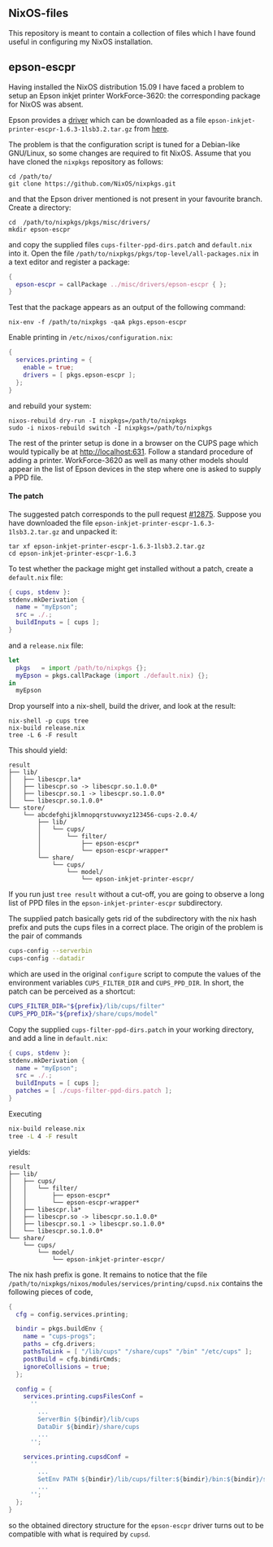 ## NixOS-files

This repository is meant to contain a collection of files which I have found useful in configuring my NixOS installation.

## epson-escpr

Having installed the NixOS distribution 15.09 I have faced a problem to setup an Epson inkjet printer WorkForce-3620: the corresponding package for NixOS was absent.

Epson provides a [driver](http://www.openprinting.org/driver/epson-escpr/) which can be downloaded as a file `epson-inkjet-printer-escpr-1.6.3-1lsb3.2.tar.gz` from [here](https://download3.ebz.epson.net/dsc/f/03/00/04/33/53/0177a44361d3dfeacf7f15ff4a347cef373688da/epson-inkjet-printer-escpr-1.6.3-1lsb3.2.tar.gz).

The problem is that the configuration script is tuned for a Debian-like GNU/Linux, so some changes are required to fit NixOS. Assume that you have cloned the `nixpkgs` repository as follows:
```
cd /path/to/
git clone https://github.com/NixOS/nixpkgs.git
```
and that the Epson driver mentioned is not present in your favourite branch. Create a directory:
```
cd  /path/to/nixpkgs/pkgs/misc/drivers/
mkdir epson-escpr
```
and copy the supplied files `cups-filter-ppd-dirs.patch` and `default.nix` into it. Open the file `/path/to/nixpkgs/pkgs/top-level/all-packages.nix` in a text editor and register a package:
```nix
{
  epson-escpr = callPackage ../misc/drivers/epson-escpr { };
}
```
Test that the package appears as an output of the following command:
```
nix-env -f /path/to/nixpkgs -qaA pkgs.epson-escpr
```
Enable printing in `/etc/nixos/configuration.nix`:
```nix
{
  services.printing = {
    enable = true;
    drivers = [ pkgs.epson-escpr ];
  };
}
```
and rebuild your system:
```
nixos-rebuild dry-run -I nixpkgs=/path/to/nixpkgs
sudo -i nixos-rebuild switch -I nixpkgs=/path/to/nixpkgs
```
The rest of the printer setup is done in a browser on the CUPS page which would typically be at [http://localhost:631](http://localhost:631). Follow a standard procedure of adding a printer. WorkForce-3620 as well as many other models should appear in the list of Epson devices in the step where one is asked to supply a PPD file.

#### The patch

The suggested patch corresponds to the pull request [#12875](https://github.com/NixOS/nixpkgs/pull/12875).
Suppose you have downloaded the file `epson-inkjet-printer-escpr-1.6.3-1lsb3.2.tar.gz` and unpacked it:
```
tar xf epson-inkjet-printer-escpr-1.6.3-1lsb3.2.tar.gz
cd epson-inkjet-printer-escpr-1.6.3
```
To test whether the package might get installed without a patch, create a `default.nix` file:
```nix
{ cups, stdenv }:
stdenv.mkDerivation {
  name = "myEpson";
  src = ./.;
  buildInputs = [ cups ];
}
```
and a `release.nix` file:
```nix
let
  pkgs   = import /path/to/nixpkgs {};
  myEpson = pkgs.callPackage (import ./default.nix) {};
in
  myEpson
```
Drop yourself into a nix-shell, build the driver, and look at the result:
```
nix-shell -p cups tree
nix-build release.nix
tree -L 6 -F result
```
This should yield:
```
result
├── lib/
│   ├── libescpr.la*
│   ├── libescpr.so -> libescpr.so.1.0.0*
│   ├── libescpr.so.1 -> libescpr.so.1.0.0*
│   └── libescpr.so.1.0.0*
└── store/
    └── abcdefghijklmnopqrstuvwxyz123456-cups-2.0.4/
        ├── lib/
        │   └── cups/
        │       └── filter/
        │           ├── epson-escpr*
        │           └── epson-escpr-wrapper*
        └── share/
            └── cups/
                └── model/
                    └── epson-inkjet-printer-escpr/
```
If you run just `tree result` without a cut-off, you are going to observe a long list of PPD files in the `epson-inkjet-printer-escpr` subdirectory.

The supplied patch basically gets rid of the subdirectory with the nix hash prefix and puts the cups files in a correct place. The origin of the problem is the pair of commands
```bash
cups-config --serverbin
cups-config --datadir
```
which are used in the original `configure` script to compute the values of the environment variables `CUPS_FILTER_DIR` and `CUPS_PPD_DIR`. In short, the patch can be perceived as a shortcut:
```bash
CUPS_FILTER_DIR="${prefix}/lib/cups/filter"
CUPS_PPD_DIR="${prefix}/share/cups/model"
```
Copy the supplied `cups-filter-ppd-dirs.patch` in your working directory, and add a line in `default.nix`:
```nix
{ cups, stdenv }:
stdenv.mkDerivation {
  name = "myEpson";
  src = ./.;
  buildInputs = [ cups ];
  patches = [ ./cups-filter-ppd-dirs.patch ];
}
```
Executing
```bash
nix-build release.nix
tree -L 4 -F result
```
yields:
```
result
├── lib/
│   ├── cups/
│   │   └── filter/
│   │       ├── epson-escpr*
│   │       └── epson-escpr-wrapper*
│   ├── libescpr.la*
│   ├── libescpr.so -> libescpr.so.1.0.0*
│   ├── libescpr.so.1 -> libescpr.so.1.0.0*
│   └── libescpr.so.1.0.0*
└── share/
    └── cups/
        └── model/
            └── epson-inkjet-printer-escpr/
```
The nix hash prefix is gone. It remains to notice that the file `/path/to/nixpkgs/nixos/modules/services/printing/cupsd.nix` contains the following pieces of code,
```nix
{
  cfg = config.services.printing;

  bindir = pkgs.buildEnv {
    name = "cups-progs";
    paths = cfg.drivers;
    pathsToLink = [ "/lib/cups" "/share/cups" "/bin" "/etc/cups" ];
    postBuild = cfg.bindirCmds;
    ignoreCollisions = true;
  };

  config = {   
    services.printing.cupsFilesConf =
      ''
        ...
        ServerBin ${bindir}/lib/cups
        DataDir ${bindir}/share/cups
        ...
      '';

    services.printing.cupsdConf =
      ''
        ...
        SetEnv PATH ${bindir}/lib/cups/filter:${bindir}/bin:${bindir}/sbin
        ...
      '';
  };
}
```
so the obtained directory structure for the `epson-escpr` driver turns out to be compatible with what is required by `cupsd`.
